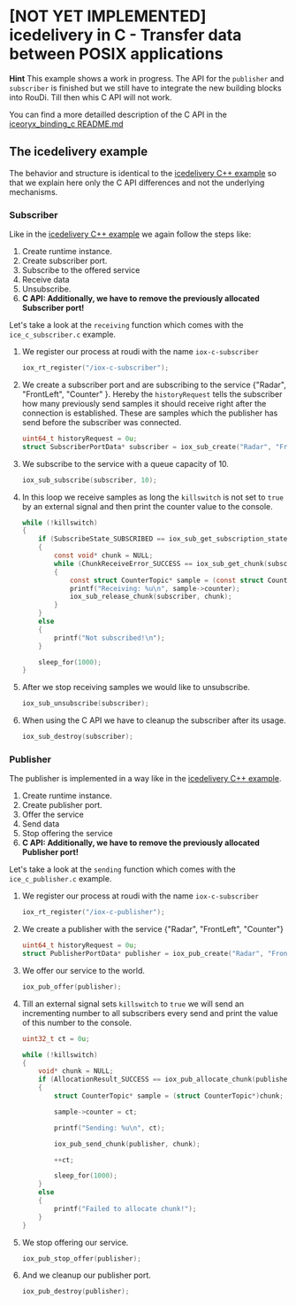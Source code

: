 # [NOT YET IMPLEMENTED] icedelivery in C - Transfer data between POSIX applications

**Hint** This example shows a work in progress. The API for the `publisher` and 
`subscriber` is finished but we still have to integrate the new building blocks
into RouDi. Till then whis C API will not work.

You can find a more detailled description of the C API in the [iceoryx_binding_c README.md](../../iceoryx_binding_c)

## The icedelivery example

The behavior and structure is identical to the [icedelivery C++ example](../icedelivery/) 
so that we explain here only the C API differences and not the 
underlying mechanisms.

### Subscriber

Like in the 
[icedelivery C++ example](../icedelivery/)
we again follow the steps like:
 
 1. Create runtime instance.
 2. Create subscriber port.
 3. Subscribe to the offered service 
 4. Receive data 
 5. Unsubscribe.
 6. **C API: Additionally, we have to remove the previously allocated Subscriber 
        port!** 

Let's take a look at the `receiving` function which comes with the
`ice_c_subscriber.c` example.

 1. We register our process at roudi with the name `iox-c-subscriber`
    ```c
    iox_rt_register("/iox-c-subscriber");
    ```
  
 2. We create a subscriber port and are subscribing to the service 
    {"Radar", "FrontLeft", "Counter" }. Hereby the `historyRequest` 
    tells the subscriber how many previously send samples it should receive 
    right after the connection is established. These are
    samples which the publisher has send before the subscriber was 
    connected.
    ```c
    uint64_t historyRequest = 0u;
    struct SubscriberPortData* subscriber = iox_sub_create("Radar", "FrontLeft", "Counter", historyRequest);
    ```
 
  3. We subscribe to the service with a queue capacity of 10.
     ```c
     iox_sub_subscribe(subscriber, 10);
     ```

  4. In this loop we receive samples as long the `killswitch` is not
     set to `true` by an external signal and then print the counter 
     value to the console.
     ```c
     while (!killswitch)
     {
         if (SubscribeState_SUBSCRIBED == iox_sub_get_subscription_state(subscriber))
         {
             const void* chunk = NULL;
             while (ChunkReceiveError_SUCCESS == iox_sub_get_chunk(subscriber, &chunk))
             {
                 const struct CounterTopic* sample = (const struct CounterTopic*)(chunk);
                 printf("Receiving: %u\n", sample->counter);
                 iox_sub_release_chunk(subscriber, chunk);
             }
         }
         else
         {
             printf("Not subscribed!\n");
         }

         sleep_for(1000);
     }
     ```
  
  5. After we stop receiving samples we would like to unsubscribe.
     ```c
     iox_sub_unsubscribe(subscriber);
     ```

  6. When using the C API we have to cleanup the subscriber after 
     its usage.
     ```c
     iox_sub_destroy(subscriber);
     ```

### Publisher
The publisher is implemented in a way like in the
[icedelivery C++ example](../icedelivery/).

 1. Create runtime instance.
 2. Create publisher port.
 3. Offer the service 
 4. Send data 
 5. Stop offering the service
 6. **C API: Additionally, we have to remove the previously allocated Publisher 
        port!** 

Let's take a look at the `sending` function which comes with the
`ice_c_publisher.c` example.

 1. We register our process at roudi with the name `iox-c-subscriber`
    ```c
    iox_rt_register("/iox-c-publisher");
    ```
 2. We create a publisher with the service 
    {"Radar", "FrontLeft", "Counter"}
    ```c
    uint64_t historyRequest = 0u;
    struct PublisherPortData* publisher = iox_pub_create("Radar", "FrontLeft", "Counter", historyRequest);
    ```
 3. We offer our service to the world.
    ```c
    iox_pub_offer(publisher);
    ```

 4. Till an external signal sets `killswitch` to `true` we will send an
    incrementing number to all subscribers every send and print the
    value of this number to the console.
    ```c
    uint32_t ct = 0u;
    
    while (!killswitch)
    {
        void* chunk = NULL;
        if (AllocationResult_SUCCESS == iox_pub_allocate_chunk(publisher, &chunk, sizeof(struct CounterTopic)))
        {
            struct CounterTopic* sample = (struct CounterTopic*)chunk;
    
            sample->counter = ct;
    
            printf("Sending: %u\n", ct);
    
            iox_pub_send_chunk(publisher, chunk);
    
            ++ct;
    
            sleep_for(1000);
        }
        else
        {
            printf("Failed to allocate chunk!");
        }
    }
    ```

 5. We stop offering our service.
    ```c
    iox_pub_stop_offer(publisher);
    ```

 6. And we cleanup our publisher port.
    ```c
    iox_pub_destroy(publisher);
    ```

